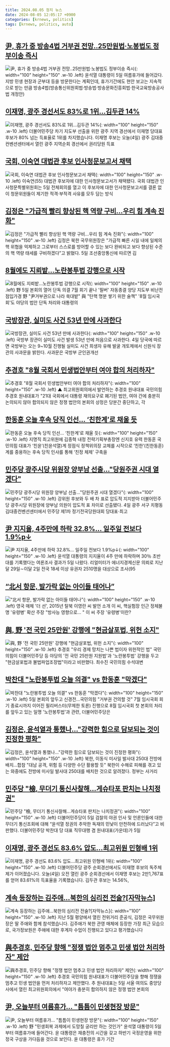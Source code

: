 ```yaml
---
title: 2024.08.05 정치 뉴스
date: 2024-08-05 12:05:17 +0900
categories: [krnews, politics]
tags: [krnews, politics, auto]
---
```

## [尹, 휴가 중 방송4법 거부권 전망..25만원법·노봉법도 정부이송 즉시](https://n.news.naver.com/mnews/article/014/0005223038)

![尹, 휴가 중 방송4법 거부권 전망..25만원법·노봉법도 정부이송 즉시](https://mimgnews.pstatic.net/image/origin/014/2024/08/05/5223038.jpg?type=nf220_150){: width="100" height="150" .w-10 .left}
윤석열 대통령이 5일 여름휴가에 들어갔다. 지방 민생 현장과 군부대 등을 방문한다는 계획인데, 휴가기간에도 현안 보고는 지속적으로 받는 만큼 방송4법(방송통신위원회법·방송법·방송문화진흥회법·한국교육방송공사법 개정안)

## [이재명, 광주 경선서도 83%로 1위…김두관 14%](https://n.news.naver.com/mnews/article/056/0011774741)

![이재명, 광주 경선서도 83%로 1위…김두관 14%](https://mimgnews.pstatic.net/image/origin/056/2024/08/04/11774741.jpg?type=nf220_150){: width="100" height="150" .w-10 .left}
더불어민주당 차기 지도부 선출을 위한 광주 지역 경선에서 이재명 당대표 후보가 80% 넘는 득표율로 1위를 차지했습니다. 이재명 후보는 오늘(4일) 광주 김대중컨벤션센터에서 열린 광주 지역순회 경선에서 권리당원 득표

## [국회, 이숙연 대법관 후보 인사청문보고서 채택](https://n.news.naver.com/mnews/article/656/0000100127)

![국회, 이숙연 대법관 후보 인사청문보고서 채택](https://mimgnews.pstatic.net/image/origin/656/2024/08/05/100127.jpg?type=nf220_150){: width="100" height="150" .w-10 .left}
이숙연(55) 대법관 후보자에 대한 인사청문보고서가 채택됐다. 국회 대법관 인사청문특별위원회는 5일 전체회의를 열고 이 후보자에 대한 인사청문보고서를 결론 없이 청문위원들이 제기한 적격·부적격 사유를 모두 담는 방식

## [김정은 "가급적 빨리 향상된 핵 역량 구비…우리 힘 계속 진화"](https://n.news.naver.com/mnews/article/025/0003377864)

![김정은 "가급적 빨리 향상된 핵 역량 구비…우리 힘 계속 진화"](https://mimgnews.pstatic.net/image/origin/025/2024/08/05/3377864.jpg?type=nf220_150){: width="100" height="150" .w-10 .left}
김정은 북한 국무위원장은 "가급적 빠른 시일 내에 일체의 핵 위협을 억제하고 그로부터 스스로를 방어할 수 있는 보다 완비되고 보다 향상된 수준의 핵 역량 태세를 구비하겠다"고 밝혔다. 5일 조선중앙통신에 따르면 김

## [8월에도 지뢰밭…노란봉투법 강행으로 시작](https://n.news.naver.com/mnews/article/009/0005345143)

![8월에도 지뢰밭…노란봉투법 강행으로 시작](https://mimgnews.pstatic.net/image/origin/009/2024/08/04/5345143.jpg?type=nf220_150){: width="100" height="150" .w-10 .left}
野 5일 본회의 열어 단독 의결 7월 회기 끝나 '필버' 자동종결 양당 지도부 비난전 점입가경 野 "尹거부권으로 나라 쑥대밭" 與 "탄핵 명분 쌓기 위한 술책" '8월 임시국회'도 야당의 법안 단독 처리와 대통령의

## [국방장관, 실미도 사건 53년 만에 사과한다](https://n.news.naver.com/mnews/article/003/0012709090)

![국방장관, 실미도 사건 53년 만에 사과한다](https://mimgnews.pstatic.net/image/origin/003/2024/08/04/12709090.jpg?type=nf220_150){: width="100" height="150" .w-10 .left}
국방부 장관이 실미도 사건 발생 53년 만에 처음으로 사과한다. 4일 당국에 따르면 국방부는 오는 9~10월 진행될 실미도 사건 희생자 유해 발굴 개토제에서 신원식 장관의 사과문을 밝힌다. 사과문은 국방부 군인권개선

## [추경호 "8월 국회서 민생법안부터 여야 합의 처리하자"](https://n.news.naver.com/mnews/article/055/0001178695)

![추경호 "8월 국회서 민생법안부터 여야 합의 처리하자"](https://mimgnews.pstatic.net/image/origin/055/2024/08/05/1178695.jpg?type=nf220_150){: width="100" height="150" .w-10 .left}
▲ 최고위원회의에서 발언하는 추경호 원내대표 국민의힘 추경호 원내대표가 "21대 국회에서 대통령 재의요구로 폐기된 법안, 여야 간에 충분히 논의되지 않아 합의되지 않은 정쟁 법안의 본회의 상정은 당분간 중단하고, 각

## [한동훈 오늘 후속 당직 인선… ‘친한계’로 채울 듯](https://n.news.naver.com/mnews/article/081/0003469874)

![한동훈 오늘 후속 당직 인선… ‘친한계’로 채울 듯](https://mimgnews.pstatic.net/image/origin/081/2024/08/05/3469874.jpg?type=nf220_150){: width="100" height="150" .w-10 .left}
지명직 최고위원에 김종혁 내정 전략기획부총장엔 신지호 유력 한동훈 국민의힘 대표가 ‘친윤’(친윤석열)계 정점식 정책위의장 교체를 시작으로 ‘친한’(친한동훈)계를 중용하는 후속 당직 인사를 통해 ‘친정 체제’ 구축을

## [민주당 광주시당 위원장 양부남 선출…"당원주권 시대 열겠다"](https://n.news.naver.com/mnews/article/629/0000310362)

![민주당 광주시당 위원장 양부남 선출…"당원주권 시대 열겠다"](https://mimgnews.pstatic.net/image/origin/629/2024/08/04/310362.jpg?type=nf220_150){: width="100" height="150" .w-10 .left}
강위원 후보와 두 배 차 표로 압도적 지지받아 더불어민주당 광주시당 위원장에 양부남 의원이 압도적 표 차이로 선출됐다. 4일 광주 서구 치평동 김대중컨벤션센터에서 민주당 제1차 정기전국당원대회 당대표⋅최고

## [尹 지지율, 4주만에 하락 32.8%... 일주일 전보다 1.9%p↓](https://n.news.naver.com/mnews/article/366/0001009847)

![尹 지지율, 4주만에 하락 32.8%... 일주일 전보다 1.9%p↓](https://mimgnews.pstatic.net/image/origin/366/2024/08/05/1009847.jpg?type=nf220_150){: width="100" height="150" .w-10 .left}
윤석열 대통령의 지지율이 4주 만에 하락하며 30％ 초반대를 기록했다는 여론조사 결과가 5일 나왔다. 리얼미터가 에너지경제신문 의뢰로 지난달 29일∼이달 2일 전국 18세 이상 유권자 2510명을 대상으로 조사(95

## [“北서 항문, 발가락 없는 아이들 태어나”](https://n.news.naver.com/mnews/article/449/0000281796)

![“北서 항문, 발가락 없는 아이들 태어나”](https://mimgnews.pstatic.net/image/origin/449/2024/08/04/281796.jpg?type=nf220_150){: width="100" height="150" .w-10 .left}
영국 매체 '더 선', 2015년 탈북 이영란 씨 발언 소개 이 씨, 핵실험장 인근 정체불명 '유령병' 확산 주장 "방사능 영향으로… " 이 씨 주장 '유령병'이란?

## [與, 野 '전 국민 25만원' 강행에 "현금살포법, 위헌 소지"](https://n.news.naver.com/mnews/article/629/0000310370)

![與, 野 '전 국민 25만원' 강행에 "현금살포법, 위헌 소지"](https://mimgnews.pstatic.net/image/origin/629/2024/08/04/310370.jpg?type=nf220_150){: width="100" height="150" .w-10 .left}
추경호 "우리 경제 망치는 나쁜 법이자 위헌적인 법" 국민의힘이 더불어민주당 등 야당의 '전 국민 25만원 지원법'과 '노란봉투법' 강행을 두고 "현금살포법과 불법파업조장법"이라고 비판했다. 최수진 국민의힘 수석대변

## [박찬대 "노란봉투법 오늘 의결" vs 한동훈 "막겠다"](https://n.news.naver.com/mnews/article/002/0002344362)

![박찬대 "노란봉투법 오늘 의결" vs 한동훈 "막겠다"](https://mimgnews.pstatic.net/image/origin/002/2024/08/05/2344362.jpg?type=nf220_150){: width="100" height="150" .w-10 .left}
5일 본회의 앞두고 신경전…국민의힘 "거부권 건의할 것" 7월 임시국회 회기 종료시까지 이어진 필리버스터(무제한 토론) 진행으로 8월 임시국회 첫 본회의 처리를 앞두고 있는 일명 '노란봉투법'과 관련, 더불어민주당은

## [김정은, 윤석열과 통했나…"강력한 힘으로 담보되는 것이 진정한 평화"](https://n.news.naver.com/mnews/article/002/0002344379)

![김정은, 윤석열과 통했나…"강력한 힘으로 담보되는 것이 진정한 평화"](https://mimgnews.pstatic.net/image/origin/002/2024/08/05/2344379.jpg?type=nf220_150){: width="100" height="150" .w-10 .left}
북한, 이동식 미사일 발사대 250대 전방에 배치…합참 "대남 공격, 위험 등 다양한 수단 활용할 듯" 북한이 수해로 피해를 겪고 있는 와중에도 전방에 미사일 발사대 250대를 배치한 것으로 알려졌다. 정부는 사거리

## [민주당 "檢, 무더기 통신사찰해…게슈타포 판치는 나치정권"](https://n.news.naver.com/mnews/article/018/0005805283)

![민주당 "檢, 무더기 통신사찰해…게슈타포 판치는 나치정권"](https://mimgnews.pstatic.net/image/origin/018/2024/08/05/5805283.jpg?type=nf220_150){: width="100" height="150" .w-10 .left}
더불어민주당이 5일 검찰의 야권 인사 및 언론인들에 대한 무더기 통신조회에 대해 “윤석열 정권의 추악한 독재의 민낯이 만천하에 드러났다”고 비판했다. 더불어민주당 박찬대 당 대표 직무대행 겸 원내대표(가운데)가 5일

## [이재명, 광주 경선도 83.6% 압도…최고위원 민형배 1위](https://n.news.naver.com/mnews/article/422/0000674579)

![이재명, 광주 경선도 83.6% 압도…최고위원 민형배 1위](https://mimgnews.pstatic.net/image/origin/422/2024/08/04/674579.jpg?type=nf220_150){: width="100" height="150" .w-10 .left}
더불어민주당 광주 순회경선에서도 이재명 후보의 독주체제가 이어졌습니다. 오늘(4일) 오전 열린 광주 순회경선에서 이재명 후보는 2만1,767표를 얻어 83.61%의 득표율을 기록했습니다. 김두관 후보는 14.56%,

## [계속 등장하는 김주애...북한의 심리전 전술?[자막뉴스]](https://n.news.naver.com/mnews/article/052/0002070149)

![계속 등장하는 김주애...북한의 심리전 전술?[자막뉴스]](https://mimgnews.pstatic.net/image/origin/052/2024/08/05/2070149.jpg?type=nf220_150){: width="100" height="150" .w-10 .left}
지난 5월 평양에서 열린 전위거리 준공식, 김정은 국무위원장은 딸 주애와 함께 참석했습니다. 김주애가 북한 관영 매체에 등장한 가장 최근 모습으로, 국가정보원은 주애에 대한 후계자 수업이 진행되고 있다고 평가했습니다

## [與추경호, 민주당 향해 "정쟁 법안 멈추고 민생 법안 처리하자" 제안](https://n.news.naver.com/mnews/article/008/0005072865)

![與추경호, 민주당 향해 "정쟁 법안 멈추고 민생 법안 처리하자" 제안](https://mimgnews.pstatic.net/image/origin/008/2024/08/05/5072865.jpg?type=nf220_150){: width="100" height="150" .w-10 .left}
추경호 국민의힘 원내대표가 더불어민주당을 향해 정쟁을 멈추고 민생 법안을 먼저 처리하자고 제안했다. 추 원내대표는 5일 서울 여의도 중앙당사에서 열린 최고위원회의에서 "여야가 충분히 합의하지 않은 정쟁 법안 본회의

## [尹, 오늘부터 여름휴가… "틈틈이 민생현장 방문"](https://n.news.naver.com/mnews/article/029/0002892508)

![尹, 오늘부터 여름휴가… "틈틈이 민생현장 방문"](https://mimgnews.pstatic.net/image/origin/029/2024/08/04/2892508.jpg?type=nf220_150){: width="100" height="150" .w-10 .left}
野 "민생회복 과제에서 도망칠 궁리만 하는 것인가" 윤석열 대통령이 5일부터 여름휴가에 들어간다. 윤 대통령은 재충전의 시간을 갖고 하반기 국정운영을 위한 정국 구상을 가다듬을 것으로 보인다. 윤 대통령은 휴가 기간

